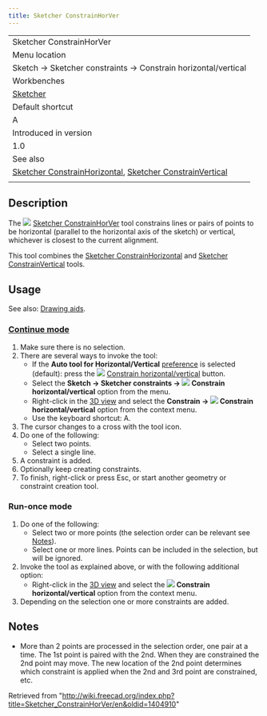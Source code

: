 ```yaml
---
title: Sketcher ConstrainHorVer
---
```


|                                                                                                                                                                                      |
| ------------------------------------------------------------------------------------------------------------------------------------------------------------------------------------ |
| Sketcher ConstrainHorVer                                                                                                                                                             |
| Menu location                                                                                                                                                                        |
| Sketch → Sketcher constraints → Constrain horizontal/vertical                                                                                                                        |
| Workbenches                                                                                                                                                                          |
| [Sketcher](/Sketcher_Workbench "Sketcher Workbench")                                                                                                                                 |
| Default shortcut                                                                                                                                                                     |
| A                                                                                                                                                                                    |
| Introduced in version                                                                                                                                                                |
| 1.0                                                                                                                                                                                  |
| See also                                                                                                                                                                             |
| [Sketcher ConstrainHorizontal](/Sketcher_ConstrainHorizontal "Sketcher ConstrainHorizontal"), [Sketcher ConstrainVertical](/Sketcher_ConstrainVertical "Sketcher ConstrainVertical") |
|                                                                                                                                                                                      |

## Description

The ![](/images/Sketcher_ConstrainHorVer.svg) [Sketcher ConstrainHorVer](/Sketcher_ConstrainHorVer "Sketcher ConstrainHorVer") tool constrains lines or pairs of points to be horizontal (parallel to the horizontal axis of the sketch) or vertical, whichever is closest to the current alignment.

This tool combines the [Sketcher ConstrainHorizontal](/Sketcher_ConstrainHorizontal "Sketcher ConstrainHorizontal") and [Sketcher ConstrainVertical](/Sketcher_ConstrainVertical "Sketcher ConstrainVertical") tools.

## Usage

See also: [Drawing aids](/Sketcher_Workbench#Drawing_aids "Sketcher Workbench").

### [Continue mode](/Sketcher_Workbench#Continue_modes "Sketcher Workbench")

1. Make sure there is no selection.
2. There are several ways to invoke the tool:
   - If the **Auto tool for Horizontal/Vertical** [preference](/Sketcher_Preferences#General "Sketcher Preferences") is selected (default): press the ![](/images/Sketcher_ConstrainHorVer.svg) [Constrain horizontal/vertical](/Sketcher_ConstrainHorVer "Sketcher ConstrainHorVer") button.
   - Select the **Sketch → Sketcher constraints → ![](/images/Sketcher_ConstrainHorVer.svg) Constrain horizontal/vertical** option from the menu.
   - Right-click in the [3D view](/3D_view "3D view") and select the **Constrain → ![](/images/Sketcher_ConstrainHorVer.svg) Constrain horizontal/vertical** option from the context menu.
   - Use the keyboard shortcut: A.
3. The cursor changes to a cross with the tool icon.
4. Do one of the following:
   - Select two points.
   - Select a single line.
5. A constraint is added.
6. Optionally keep creating constraints.
7. To finish, right-click or press Esc, or start another geometry or constraint creation tool.

### Run-once mode

1. Do one of the following:
   - Select two or more points (the selection order can be relevant see [Notes](#Notes)).
   - Select one or more lines. Points can be included in the selection, but will be ignored.
2. Invoke the tool as explained above, or with the following additional option:
   - Right-click in the [3D view](/3D_view "3D view") and select the **![](/images/Sketcher_ConstrainHorVer.svg) Constrain horizontal/vertical** option from the context menu.
3. Depending on the selection one or more constraints are added.

## Notes

- More than 2 points are processed in the selection order, one pair at a time. The 1st point is paired with the 2nd. When they are constrained the 2nd point may move. The new location of the 2nd point determines which constraint is applied when the 2nd and 3rd point are constrained, etc.

Retrieved from "<http://wiki.freecad.org/index.php?title=Sketcher_ConstrainHorVer/en&oldid=1404910>"
